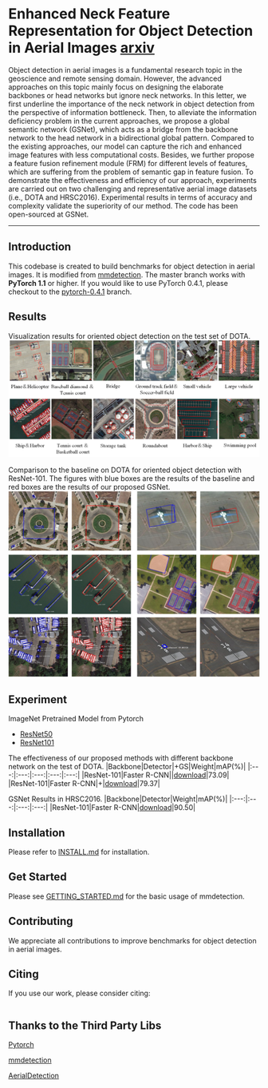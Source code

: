 
# Enhanced Neck Feature Representation for Object Detection in Aerial Images [arxiv](https://arxiv.org/abs/2204.02033)

Object detection in aerial images is a fundamental research topic in the geoscience and remote sensing domain. However, the advanced approaches on this topic mainly focus on designing the elaborate backbones or head networks but ignore neck networks. In this letter, we first underline the importance of the neck network in object detection from the perspective of information bottleneck. Then, to alleviate the information deficiency problem in the current approaches, we propose a global semantic
network (GSNet), which acts as a bridge from the backbone network to the head network in a bidirectional global pattern. Compared to the existing approaches, our model can capture the rich and enhanced image features with less computational costs. Besides, we further propose a feature fusion refinement module (FRM) for different levels of features, which are suffering from the problem of semantic gap in feature fusion. To demonstrate the effectiveness and efficiency of our approach, experiments are carried out on two challenging and representative aerial image datasets (i.e., DOTA and HRSC2016). Experimental results in terms of accuracy and complexity validate the superiority of our method. The code has been open-sourced at GSNet.

****

## Introduction
This codebase is created to build benchmarks for object detection in aerial images.
It is modified from [mmdetection](https://github.com/open-mmlab/mmdetection).
The master branch works with **PyTorch 1.1** or higher. If you would like to use PyTorch 0.4.1,
please checkout to the [pytorch-0.4.1](https://github.com/open-mmlab/mmdetection/tree/pytorch-0.4.1) branch.

## Results
Visualization results for oriented object detection on the test set of DOTA.
![Different class results](/show/fig4.png)

 Comparison to the baseline on DOTA for oriented object detection with ResNet-101. The figures with blue boxes are the results of the baseline and red boxes are the results of our proposed GSNet.
![Baseline and GSNet results](/show/fig3.png)

## Experiment

ImageNet Pretrained Model from Pytorch
- [ResNet50](https://drive.google.com/file/d/1mQ9S0FzFpPHnocktH0DGVysufGt4tH0M/view?usp=sharing)
- [ResNet101](https://drive.google.com/file/d/1qlVf58T0fY4dddKst5i7-CL3DXhBi3Mp/view?usp=sharing)

The effectiveness of our proposed methods with different backbone network on the test of DOTA.
|Backbone|Detector|+GS|Weight|mAP(%)|
|:---:|:---:|:---:|:---:|:---:|
|ResNet-101|Faster R-CNN||[download](https://github.com/ssyc123/GSNet/releases/download/v1.0/FastRCNN_DOTA_Baseline.pth)|73.09|
|ResNet-101|Faster R-CNN|+|[download](https://github.com/ssyc123/GSNet/releases/download/v1.0/FastRCNN_DOTA_GSNet.pth)|79.37|


GSNet Results in HRSC2016.
|Backbone|Detector|Weight|mAP(%)|
|:---:|:---:|:---:|:---:|
|ResNet-101|Faster R-CNN|[download](https://github.com/ssyc123/GSNet/releases/download/v1.0/FastRcnn_HRSC_GSNet.pth)|90.50|


## Installation

Please refer to [INSTALL.md](INSTALL.md) for installation.

    
## Get Started

Please see [GETTING_STARTED.md](GETTING_STARTED.md) for the basic usage of mmdetection.

## Contributing

We appreciate all contributions to improve benchmarks for object detection in aerial images. 


## Citing

If you use our work, please consider citing:

```

```

## Thanks to the Third Party Libs

[Pytorch](https://pytorch.org/)

[mmdetection](https://github.com/open-mmlab/mmdetection)

[AerialDetection](https://github.com/dingjiansw101/AerialDetection)
